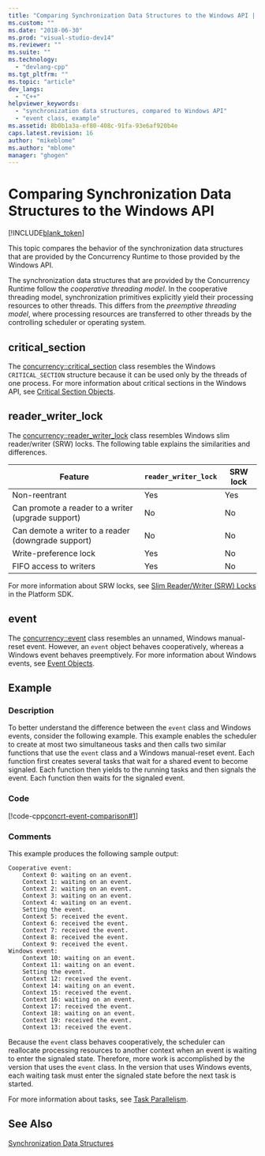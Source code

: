 ```yaml
---
title: "Comparing Synchronization Data Structures to the Windows API | Microsoft Docs"
ms.custom: ""
ms.date: "2018-06-30"
ms.prod: "visual-studio-dev14"
ms.reviewer: ""
ms.suite: ""
ms.technology: 
  - "devlang-cpp"
ms.tgt_pltfrm: ""
ms.topic: "article"
dev_langs: 
  - "C++"
helpviewer_keywords: 
  - "synchronization data structures, compared to Windows API"
  - "event class, example"
ms.assetid: 8b0b1a3a-ef80-408c-91fa-93e6af920b4e
caps.latest.revision: 16
author: "mikeblome"
ms.author: "mblome"
manager: "ghogen"
---
```

# Comparing Synchronization Data Structures to the Windows API
[!INCLUDE[blank_token](../../includes/blank-token.md)]

This topic compares the behavior of the synchronization data structures that are provided by the Concurrency Runtime to those provided by the Windows API.  
  
 The synchronization data structures that are provided by the Concurrency Runtime follow the *cooperative threading model*. In the cooperative threading model, synchronization primitives explicitly yield their processing resources to other threads. This differs from the *preemptive threading model*, where processing resources are transferred to other threads by the controlling scheduler or operating system.  
  
## critical_section  
 The [concurrency::critical_section](../../parallel/concrt/reference/critical-section-class.md) class resembles the Windows `CRITICAL_SECTION` structure because it can be used only by the threads of one process. For more information about critical sections in the Windows API, see [Critical Section Objects](http://msdn.microsoft.com/library/windows/desktop/ms682530).  
  
## reader_writer_lock  
 The [concurrency::reader_writer_lock](../../parallel/concrt/reference/reader-writer-lock-class.md) class resembles Windows slim reader/writer (SRW) locks. The following table explains the similarities and differences.  
  
|Feature|`reader_writer_lock`|SRW lock|  
|-------------|--------------------------|--------------|  
|Non-reentrant|Yes|Yes|  
|Can promote a reader to a writer (upgrade support)|No|No|  
|Can demote a writer to a reader (downgrade support)|No|No|  
|Write-preference lock|Yes|No|  
|FIFO access to writers|Yes|No|  
  
 For more information about SRW locks, see [Slim Reader/Writer (SRW) Locks](http://msdn.microsoft.com/library/windows/desktop/aa904937) in the Platform SDK.  
  
## event  
 The [concurrency::event](../../parallel/concrt/reference/event-class.md) class resembles an unnamed, Windows manual-reset event. However, an `event` object behaves cooperatively, whereas a Windows event behaves preemptively. For more information about Windows events, see [Event Objects](http://msdn.microsoft.com/library/windows/desktop/ms682655).  
  
## Example  
  
### Description  
 To better understand the difference between the `event` class and Windows events, consider the following example. This example enables the scheduler to create at most two simultaneous tasks and then calls two similar functions that use the `event` class and a Windows manual-reset event. Each function first creates several tasks that wait for a shared event to become signaled. Each function then yields to the running tasks and then signals the event. Each function then waits for the signaled event.  
  
### Code  
 [!code-cpp[concrt-event-comparison#1](../../snippets/cpp/VS_Snippets_ConcRT/concrt-event-comparison/cpp/event-comparison.cpp#1)]  
  
### Comments  
 This example produces the following sample output:  
  
```Output  
Cooperative event:  
    Context 0: waiting on an event.  
    Context 1: waiting on an event.  
    Context 2: waiting on an event.  
    Context 3: waiting on an event.  
    Context 4: waiting on an event.  
    Setting the event.  
    Context 5: received the event.  
    Context 6: received the event.  
    Context 7: received the event.  
    Context 8: received the event.  
    Context 9: received the event.  
Windows event:  
    Context 10: waiting on an event.  
    Context 11: waiting on an event.  
    Setting the event.  
    Context 12: received the event.  
    Context 14: waiting on an event.  
    Context 15: received the event.  
    Context 16: waiting on an event.  
    Context 17: received the event.  
    Context 18: waiting on an event.  
    Context 19: received the event.  
    Context 13: received the event.  
```  
  
 Because the `event` class behaves cooperatively, the scheduler can reallocate processing resources to another context when an event is waiting to enter the signaled state. Therefore, more work is accomplished by the version that uses the `event` class. In the version that uses Windows events, each waiting task must enter the signaled state before the next task is started.  
  
 For more information about tasks, see [Task Parallelism](../../parallel/concrt/task-parallelism-concurrency-runtime.md).  
  
## See Also  
 [Synchronization Data Structures](../../parallel/concrt/synchronization-data-structures.md)
